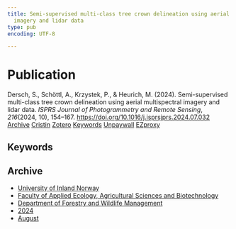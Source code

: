 ```yaml
---
title: Semi-supervised multi-class tree crown delineation using aerial multispectral
  imagery and lidar data
type: pub
encoding: UTF-8

---
```

<h1>Publication</h1>
<article id="csl-bib-container-S8PGZ5J5" class="csl-bib-container">
  <div class="csl-bib-body"> <div class="csl-entry">Dersch, S., Schöttl, A., Krzystek, P., &#38; Heurich, M. (2024). Semi-supervised multi-class tree crown delineation using aerial multispectral imagery and lidar data. <i>ISPRS Journal of Photogrammetry and Remote Sensing</i>, <i>216</i>(2024, 10), 154–167. <a href="https://doi.org/10.1016/j.isprsjprs.2024.07.032">https://doi.org/10.1016/j.isprsjprs.2024.07.032</a></div> </div>
  <div class="csl-bib-buttons">
    <a href="#taxonomy-article-S8PGZ5J5" alt="archive" class="csl-bib-button">Archive</a>
    <a href="https://app.cristin.no/results/show.jsf?id=2288631" alt="Cristin" class="csl-bib-button">Cristin</a>
    <a href="http://zotero.org/groups/5881554/items/S8PGZ5J5" alt="Zotero" class="csl-bib-button">Zotero</a>
    <a href="#keywords-article-S8PGZ5J5" alt="keywords" class="csl-bib-button">Keywords</a>
    <a href="https://doi.org/10.1016/j.isprsjprs.2024.07.032" alt="Unpaywall" class="csl-bib-button">Unpaywall</a>
    <a href="https://doi.org/10.1016/j.isprsjprs.2024.07.032" alt="EZproxy" class="csl-bib-button">EZproxy</a>
  </div>
  <div id="csl-bib-meta-container-S8PGZ5J5"></div>
</article>
<div id="csl-bib-meta-S8PGZ5J5" class="csl-bib-meta">
  <article id="keywords-article-S8PGZ5J5" class="keywords-article">
    <h1>Keywords</h1>
    
  </article>
  <article id="taxonomy-article-S8PGZ5J5" class="taxonomy-article">
    <h1>Archive</h1>
    <ul>
      <li>
        <a href="/en/archive/?key=3DCRN523">University of Inland Norway</a>
      </li>
      <li>
        <a href="/en/archive/?key=T77LXH6D">Faculty of Applied Ecology, Agricultural Sciences and Biotechnology</a>
      </li>
      <li>
        <a href="/en/archive/?key=7TRARPE3">Department of Forestry and Wildlife Management</a>
      </li>
      <li>
        <a href="/en/archive/?key=A4XX8HDP">2024</a>
      </li>
      <li>
        <a href="/en/archive/?key=HFYJIYIE">August</a>
      </li>
    </ul>
  </article>
</div>
